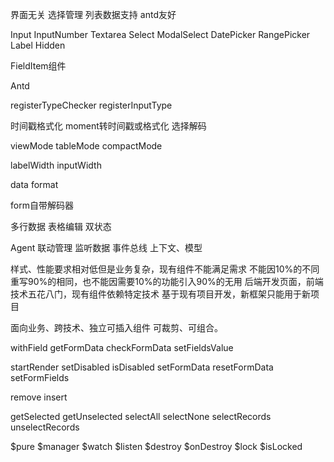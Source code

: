 界面无关
选择管理
列表数据支持
antd友好



Input
InputNumber
Textarea
Select
ModalSelect
DatePicker
RangePicker
Label
Hidden

FieldItem组件

Antd


registerTypeChecker
registerInputType



时间戳格式化
moment转时间戳或格式化
选择解码

viewMode
tableMode
compactMode

labelWidth
inputWidth

data
format

form自带解码器

多行数据
表格编辑
双状态


Agent
联动管理
监听数据
事件总线
上下文、模型



样式、性能要求相对低但是业务复杂，现有组件不能满足需求
不能因10%的不同重写90%的相同，也不能因需要10%的功能引入90%的无用
后端开发页面，前端技术五花八门，现有组件依赖特定技术
基于现有项目开发，新框架只能用于新项目

面向业务、跨技术、独立可插入组件
可裁剪、可组合。



withField
getFormData
checkFormData
setFieldsValue

startRender
setDisabled
isDisabled
setFormData
resetFormData
setFormFields

remove
insert

getSelected
getUnselected
selectAll
selectNone
selectRecords
unselectRecords

$pure
$manager
$watch
$listen
$destroy
$onDestroy
$lock
$isLocked
